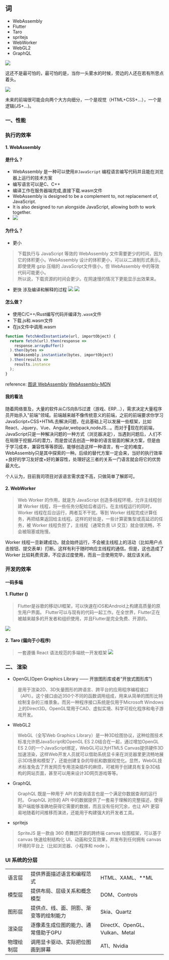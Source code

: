 ## 词
- WebAssembly
- Flutter
- Taro
- spritejs
- WebWorker
- WebGL2
- GraphQL

![](./images/D2/sha.jpg)

这还不是最可怕的，最可怕的是，当你一头雾水的时候，旁边的人还在若有所思点着头。

![](./images/D2/nod.jpeg)


未来的前端很可能会向两个大方向细分，一个是视觉（HTML+CSS+...），一个是逻辑(JS+...)。

### 一、性能
### 执行的效率
#### 1. WebAssembly
#### 是什么？  

- WebAssembly 是一种可以使用`非JavaScript` 编程语言编写代码并且能在浏览器上运行的技术方案
- 编写语言可以是C、C++
- 编译工作在服务器端完成,直接下载.wasm文件
- WebAssembly is designed to be a complement to, not replacement of, JavaScript.
- It is also designed to run alongside JavaScript, allowing both to work together.
- ![](./images/D2/c2webassembly.webp)

#### 为什么？
- 更小  
>下载执行与 JavaScript 等效的 WebAssembly 文件需要更少的时间，因为它的体积更小。WebAssembly 设计的体积更小，可以以二进制形式表示。  
即使使用 gzip 压缩的 JavaScript文件很小，但 WebAssembly 中的等效代码可能更小。  
所以说，下载资源的时间会更少。在网速慢的情况下更能显示出效果来。
- 更快 涉及编译和解释的过程
![](./images/D2/parse-js.png)
![](./images/D2/parse-wasm.png)


#### 怎么做？
- 使用C/C++/Rust编写代码并编译为`.wasm`文件
- 下载.js和.wasm文件
- 在js文件中调用.wasm
```javascript
function fetchAndInstantiate(url, importObject) {
  return fetch(url).then(response =>
    response.arrayBuffer()
  ).then(bytes =>
    WebAssembly.instantiate(bytes, importObject)
  ).then(results =>
    results.instance
  );
}
```


reference: [图说 WebAssembly](https://www.zcfy.cc/article/an-abridged-cartoon-introduction-to-webassembly-ndash-smashing-magazine)
[WebAssembly-MDN](https://developer.mozilla.org/en-US/docs/WebAssembly)

#### 我的看法
随着网络普及，大量的软件从C/S向B/S过渡（游戏、ERP...），需求决定大量程序员开始杀入"前端"领域。前端越来越不像传统意义的前端，之前的前端要求你学习JavaScript+CSS+HTML去解决问题，在此基础上可以发展一些框架，比如React、Jquery、Vue、Angular,webpack,nodeJS...。而对于现在的前端，JavaScript只是一种解决问题的一种方式（浏览器决定），当遇到问题后，人们不在局限于挖掘JS的潜力，而是尝试去创造一种新的语言层面的解决方案，但是由于学习成本，兼容性等等原因，能够创造这样一种语言，有一定的难度，WebAssembly只是其中探索的一种。后续的替代方案一定会来，当好的执行效率+良好的学习友好度+好的兼容性，处理好这三者的关系一门语言就会将它的优势最大化。

个人认为，目前我司项目对该语言需求度不高，只做简单了解即可。

#### 2. WebWorker
> Web Worker 的作用，就是为 JavaScript 创造多线程环境，允许主线程创建 Worker 线程，将一些任务分配给后者运行。在主线程运行的同时，Worker 线程在后台运行，两者互不干扰。等到 Worker 线程完成计算任务，再把结果返回给主线程。这样的好处是，一些计算密集型或高延迟的任务，被 Worker 线程负担了，主线程（通常负责 UI 交互）就会很流畅，不会被阻塞或拖慢。

Worker 线程一旦新建成功，就会始终运行，不会被主线程上的活动（比如用户点击按钮、提交表单）打断。这样有利于随时响应主线程的通信。但是，这也造成了 Worker 比较耗费资源，不应该过度使用，而且一旦使用完毕，就应该关闭。

### 开发的效率
#### 一码多端
#### 1. Flutter ()
> Flutter是谷歌的移动UI框架，可以快速在iOS和Android上构建高质量的原生用户界面。 Flutter可以与现有的代码一起工作。在全世界，Flutter正在被越来越多的开发者和组织使用，并且Flutter是完全免费、开源的。

![](./images/D2/flutter.webp)

#### 2. Taro (偏向于小程序)
> 一套遵循 React 语法规范的多端统一开发框架
![](./images/D2/taro.png)

### 二、 渲染
- OpenGL(Open Graphics Library —— 开放图形库或者“开放式图形库”)
> 是用于渲染2D、3D矢量图形的跨语言、跨平台的应用程序编程接口（API）。这个接口由近350个不同的函数调用组成，用来从简单的图形比特绘制复杂的三维景象。而另一种程序接口系统是仅用于Microsoft Windows上的Direct3D。OpenGL常用于CAD、虚拟实境、科学可视化程序和电子游戏开发。
- WebGL2
> WebGL（全写Web Graphics Library）是一种3D绘图协议，这种绘图技术标准允许把JavaScript和OpenGL ES 2.0结合在一起，通过增加OpenGL ES 2.0的一个JavaScript绑定，WebGL可以为HTML5 Canvas提供硬件3D加速渲染，这样Web开发人员就可以借助系统显卡来在浏览器里更流畅地展示3D场景和模型了，还能创建复杂的导航和数据视觉化。显然，WebGL技术标准免去了开发网页专用渲染插件的麻烦，可被用于创建具有复杂3D结构的网站页面，甚至可以用来设计3D网页游戏等等。


- GraphQL 
> GraphQL 既是一种用于 API 的查询语言也是一个满足你数据查询的运行时。 GraphQL 对你的 API 中的数据提供了一套易于理解的完整描述，使得客户端能够准确地获得它需要的数据，而且没有任何冗余，也让 API 更容易地随着时间推移而演进，还能用于构建强大的开发者工具。

- spritejs
> SpriteJS 是一款由 360 奇舞团开源的跨终端 canvas 绘图框架，可以基于 canvas 快速绘制结构化 UI、动画和交互效果，并发布到任何拥有 canvas 环境的平台上（比如浏览器、小程序和 node ）。

### UI 系统的分层
||||
|-|-|-|
|语言层|提供界面描述语言和编程范式|HTML、XAML、**ML|
|模型层|提供布局、层级关系和概念模型|DOM、Controls|
|图形层|提供点、线、面、阴影、渐变等的绘制能力|Skia、Quartz|
|渲染层|逐像素生成位图的能力、通常借助于GPU|DirectX、OpenGL、Vulkan、Metal|
|物理绘制层|调用显卡驱动、实际把位图画到屏幕|ATI、Nvidia|

